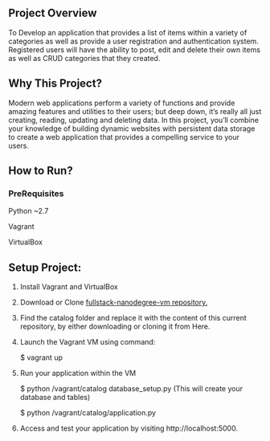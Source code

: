 
## Project Overview

To Develop an application that provides a list of items within a variety of categories as well as provide a user registration and authentication system. Registered users will have the ability to post, edit and delete their own items as well as CRUD categories that they created.

## Why This Project?

Modern web applications perform a variety of functions and provide amazing features and utilities to their users; but deep down, it’s really all just creating, reading, updating and deleting data. In this project, you’ll combine your knowledge of building dynamic websites with persistent data storage to create a web application that provides a compelling service to your users.

## How to Run?
### PreRequisites

Python ~2.7

Vagrant

VirtualBox

## Setup Project:
1. Install Vagrant and VirtualBox

2. Download or Clone <a href="https://github.com/udacity/fullstack-nanodegree-vm">fullstack-nanodegree-vm repository.</a>

3. Find the catalog folder and replace it with the content of this current repository, by either downloading or cloning it from Here.

4. Launch the Vagrant VM using command:

   $ vagrant up
  
5. Run your application within the VM

   $ python /vagrant/catalog database_setup.py (This will create your database and tables)
  
   $ python /vagrant/catalog/application.py
  
6. Access and test your application by visiting http://localhost:5000.
